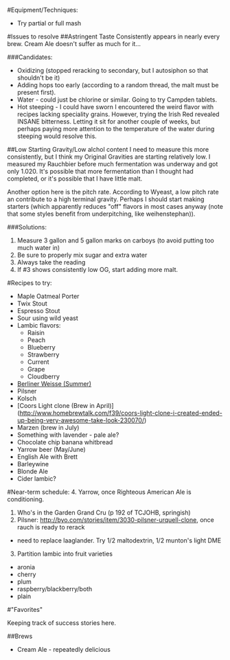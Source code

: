 #Equipment/Techniques:

- Try partial or full mash

#Issues to resolve
##Astringent Taste
Consistently appears in nearly every brew. Cream Ale doesn't suffer as much for it...

###Candidates:
* Oxidizing (stopped reracking to secondary, but I autosiphon so that shouldn't be it)
* Adding hops too early (according to a random thread, the malt must be present first).
* Water - could just be chlorine or similar. Going to try Campden tablets.
* Hot steeping - I could have sworn I encountered the weird flavor with recipes lacking speciality grains. However, trying the Irish Red revealed INSANE bitterness. Letting it sit for another couple of weeks, but perhaps paying more attention to the temperature of the water during steeping would resolve this.

##Low Starting Gravity/Low alchol content
I need to measure this more consistently, but I think my Original Gravities are starting relatively low. I measured my Rauchbier before much fermentation was underway and got only 1.020. It's possible that more fermentation than I thought had completed, or it's possible that I have little malt.

Another option here is the pitch rate. According to Wyeast, a low pitch rate an contribute to a high terminal gravity. Perhaps I should start making starters (which apparently reduces "off" flavors in most cases anyway (note that some styles benefit from underpitching, like weihenstephan)).

###Solutions:
1. Measure 3 gallon and 5 gallon marks on carboys (to avoid putting too much water in)
2. Be sure to properly mix sugar and extra water
3. Always take the reading
4. If #3 shows consistently low OG, start adding more malt.

#Recipes to try:

- Maple Oatmeal Porter
- Twix Stout
- Espresso Stout
- Sour using wild yeast
- Lambic flavors:
  - Raisin
  - Peach
  - Blueberry
  - Strawberry
  - Current
  - Grape
  - Cloudberry
- [Berliner Weisse (Summer)](http://www.snbbrewing.com/2013/06/weiss-hell-not.html)
- Pilsner
- Kolsch
- [Coors Light clone (Brew in April)] (http://www.homebrewtalk.com/f39/coors-light-clone-i-created-ended-up-being-very-awesome-take-look-230070/)
- Marzen (brew in July)
- Something with lavender - pale ale?
- Chocolate chip banana whitbread
- Yarrow beer (May/June)
- English Ale with Brett
- Barleywine
- Blonde Ale
- Cider lambic?

#Near-term schedule:
4. Yarrow, once Righteous American Ale is conditioning.
1. Who's in the Garden Grand Cru (p 192 of TCJOHB, springish)
1. Pilsner: http://byo.com/stories/item/3030-pilsner-urquell-clone, once rauch is ready to rerack
  * need to replace laaglander. Try 1/2 maltodextrin, 1/2 munton's light DME
3. Partition lambic into fruit varieties
  * aronia
  * cherry
  * plum
  * raspberry/blackberry/both
  * plain

#"Favorites"

Keeping track of success stories here.

##Brews
* Cream Ale - repeatedly delicious


